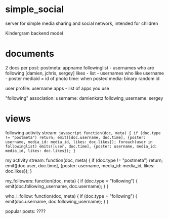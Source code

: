 simple_social
=============

server for simple media sharing and social network, intended for children

Kindergram backend model


# documents
2 docs per post:
  postmeta:
    appname
    followinglist - usernames who are following [damien, jchris, sergey]
    likes - list - usernames who like
    username - poster
    mediaid = id of photo
    time: when posted
  media:
    binary
    random id


user profile:
  username
  apps - list of apps you use

"following" association:
  username: damienkatz
  following_username: sergey


# views
  following activity stream:
    ```javascript
    function(doc, meta) {
      if (doc.type != "postmeta")
        return;
      emit([doc.username, doc.time], {poster: username, media_id: media_id, likes: doc.likes});
      foreach(user in followinglist)
        emits([user, doc.time], {poster: username, media_id: media_id, likes: doc.likes});
    }
    ```

  my activity stream:
      function(doc, meta) {
        if (doc.type != "postmeta")
          return;
        emit([doc.user, doc.time], {poster: username, media_id: media_id, likes: doc.likes});
      }
  
  my_followers:
    function(doc, meta) {
      if (doc.type = "following") {
        emit(doc.following_username, doc.username);
      }
    }

  who_i_follow:
    function(doc, meta) {
      if (doc.type = "following") {
        emit(doc.username, doc.following_username);
      }
    }
    
  popular posts:
  ????
